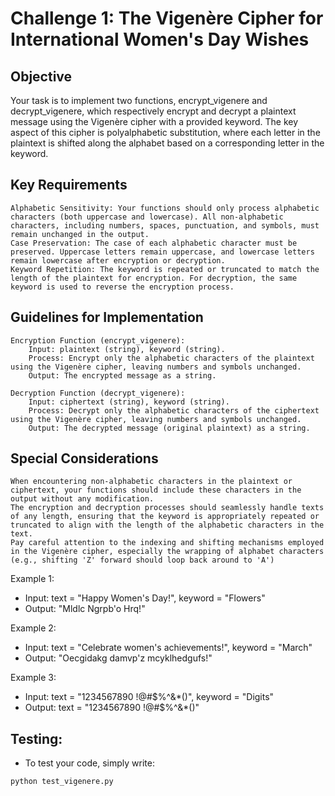 # Challenge 1: The Vigenère Cipher for International Women's Day Wishes

## Objective

Your task is to implement two functions, encrypt_vigenere and decrypt_vigenere, which respectively encrypt and decrypt a plaintext message using the Vigenère cipher with a provided keyword. The key aspect of this cipher is polyalphabetic substitution, where each letter in the plaintext is shifted along the alphabet based on a corresponding letter in the keyword.
## Key Requirements

    Alphabetic Sensitivity: Your functions should only process alphabetic characters (both uppercase and lowercase). All non-alphabetic characters, including numbers, spaces, punctuation, and symbols, must remain unchanged in the output.
    Case Preservation: The case of each alphabetic character must be preserved. Uppercase letters remain uppercase, and lowercase letters remain lowercase after encryption or decryption.
    Keyword Repetition: The keyword is repeated or truncated to match the length of the plaintext for encryption. For decryption, the same keyword is used to reverse the encryption process.

## Guidelines for Implementation

    Encryption Function (encrypt_vigenere):
        Input: plaintext (string), keyword (string).
        Process: Encrypt only the alphabetic characters of the plaintext using the Vigenère cipher, leaving numbers and symbols unchanged.
        Output: The encrypted message as a string.

    Decryption Function (decrypt_vigenere):
        Input: ciphertext (string), keyword (string).
        Process: Decrypt only the alphabetic characters of the ciphertext using the Vigenère cipher, leaving numbers and symbols unchanged.
        Output: The decrypted message (original plaintext) as a string.

## Special Considerations

    When encountering non-alphabetic characters in the plaintext or ciphertext, your functions should include these characters in the output without any modification.
    The encryption and decryption processes should seamlessly handle texts of any length, ensuring that the keyword is appropriately repeated or truncated to align with the length of the alphabetic characters in the text.
    Pay careful attention to the indexing and shifting mechanisms employed in the Vigenère cipher, especially the wrapping of alphabet characters (e.g., shifting 'Z' forward should loop back around to 'A')

Example 1:
- Input: text = "Happy Women's Day!", keyword = "Flowers"
- Output: "Mldlc Ngrpb'o Hrq!"

Example 2:
- Input: text = "Celebrate women's achievements!", keyword = "March"
- Output: "Oecgidakg damvp'z mcyklhedgufs!"

Example 3:
- Input: text = "1234567890 !@#$%^&*()", keyword = "Digits"
- Output: text = "1234567890 !@#$%^&*()"

## Testing: 
- To test your code, simply write:  
```bash
python test_vigenere.py
```
